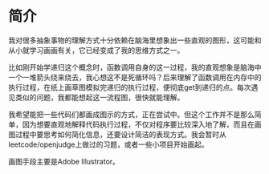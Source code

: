 # 简介

我对很多抽象事物的理解方式十分依赖在脑海里想象出一些直观的图形，这可能和从小就学习画画有关，它已经变成了我的思维方式之一。

比如刚开始学递归这个概念时，函数调用自身的这一过程，我的直观想象是脑海中一个一堆箭头绕来绕去，我心想这不是死循环吗？后来理解了函数调用在内存中的执行过程，在纸上画草图模拟完递归的执行过程，便彻底get到递归的点。每次遇见类似的问题，我都能想起这一流程图，很快就能理解。

我希望能把一些代码们都画成图示的方式，正在尝试中。但这个工作并不是那么简单，因为想要直观地解释代码执行过程，不仅对程序要比较深入地了解，而且在画图过程中要思考如何简化信息，还要设计简洁的表现方式。我会暂时从leetcode/openjudge上做过的习题，或者一些小项目开始画起。

画图手段主要是Adobe Illustrator。



